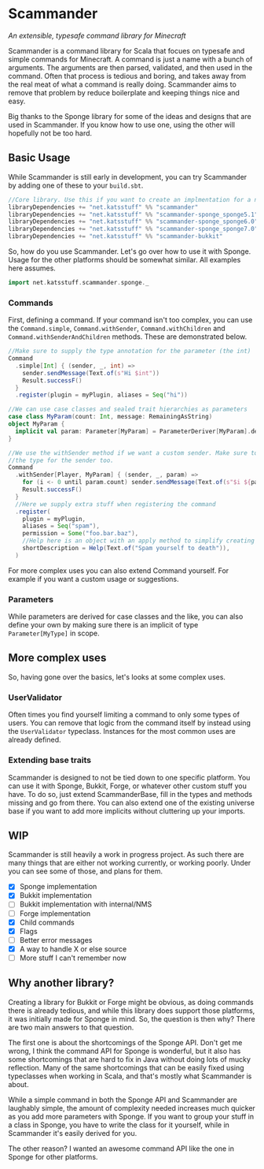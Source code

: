 # Scammander
*An extensible, typesafe command library for Minecraft*

Scammander is a command library for Scala that focues on typesafe and simple commands for Minecraft. A command is just a name with a bunch of arguments. The arguments are then parsed, validated, and then used in the command. Often that process is tedious and boring, and takes away from the real meat of what a command is really doing. Scammander aims to remove that problem by reduce boilerplate and keeping things nice and easy.

Big thanks to the Sponge library for some of the ideas and designs that are used in Scammander. If you know how to use one, using the other will hopefully not be too hard.

## Basic Usage
While Scammander is still early in development, you can try Scammander by adding one of these to your `build.sbt`.
```scala
//Core library. Use this if you want to create an implmentation for a new platform
libraryDependencies += "net.katsstuff" %% "scammander"                  % "0.6"
libraryDependencies += "net.katsstuff" %% "scammander-sponge_sponge5.1" % "0.6" //Sponge API 5.1 platform
libraryDependencies += "net.katsstuff" %% "scammander-sponge_sponge6.0" % "0.6" //Sponge API 6 platform
libraryDependencies += "net.katsstuff" %% "scammander-sponge_sponge7.0" % "0.6" //Sponge API 7 platform
libraryDependencies += "net.katsstuff" %% "scammander-bukkit"           % "0.6" //Bukkit platform
```

So, how do you use Scammander. Let's go over how to use it with Sponge. Usage for the other platforms should be somewhat similar. All examples here assumes.
```scala
import net.katsstuff.scammander.sponge._
```

### Commands
First, defining a command. If your command isn't too complex, you can use the `Command.simple`, `Command.withSender`, `Command.withChildren` and `Command.withSenderAndChildren` methods. These are demonstrated below.

```scala
//Make sure to supply the type annotation for the parameter (the int)
Command
  .simple[Int] { (sender, _, int) =>
    sender.sendMessage(Text.of(s"Hi $int"))
    Result.successF()
  }
  .register(plugin = myPlugin, aliases = Seq("hi"))

//We can use case classes and sealed trait hierarchies as parameters
case class MyParam(count: Int, message: RemainingAsString)
object MyParam {
  implicit val param: Parameter[MyParam] = ParameterDeriver[MyParam].derive
}

//We use the withSender method if we want a custom sender. Make sure to supply
//the type for the sender too.
Command
  .withSender[Player, MyParam] { (sender, _, param) =>
    for (i <- 0 until param.count) sender.sendMessage(Text.of(s"$i ${param.message}"))
    Result.successF()
  }
  //Here we supply extra stuff when registering the command
  .register(
    plugin = myPlugin,
    aliases = Seq("spam"),
    permission = Some("foo.bar.baz"),
    //Help here is an object with an apply method to simplify creating help messages
    shortDescription = Help(Text.of("Spam yourself to death")),
  )
```

For more complex uses you can also extend Command yourself. For example if you want a custom usage or suggestions.

### Parameters
While parameters are derived for case classes and the like, you can also define your own by making sure there is an implicit of type `Parameter[MyType]` in scope.

## More complex uses
So, having gone over the basics, let's looks at some complex uses.

### UserValidator
Often times you find yourself limiting a command to only some types of users. You can remove that logic from the command itself by instead using the `UserValidator` typeclass. Instances for the most common uses are already defined.

### Extending base traits
Scammander is designed to not be tied down to one specific platform. You can use it with Sponge, Bukkit, Forge, or whatever other custom stuff you have. To do so, just extend ScammanderBase, fill in the types and methods missing and go from there. You can also extend one of the existing universe base if you want to add more implicits without cluttering up your imports.

## WIP
Scammander is still heavily a work in progress project. As such there are many things that are either not working currently, or working poorly. Under you can see some of those, and plans for them.
- [x] Sponge implementation
- [x] Bukkit implementation
- [ ] Bukkit implementation with internal/NMS
- [ ] Forge implementation
- [x] Child commands
- [x] Flags
- [ ] Better error messages
- [x] A way to handle X or else source
- [ ] More stuff I can't remember now

## Why another library?
Creating a library for Bukkit or Forge might be obvious, as doing commands there is already tedious, and while this library does support those platforms, it was initially made for Sponge in mind. So, the question is then why? There are two main answers to that question. 

The first one is about the shortcomings of the Sponge API. Don't get me wrong, I think the command API for Sponge is wonderful, but it also has some shortcomings that are hard to fix in Java without doing lots of mucky reflection. Many of the same shortcomings that can be easily fixed using typeclasses when working in Scala, and that's mostly what Scammander is about. 

While a simple command in both the Sponge API and Scammander are laughably simple, the amount of complexity needed increases much quicker as you add more parameters with Sponge. If you want to group your stuff in a class in Sponge, you have to write the class for it yourself, while in Scammander it's easily derived for you. 

The other reason? I wanted an awesome command API like the one in Sponge for other platforms.